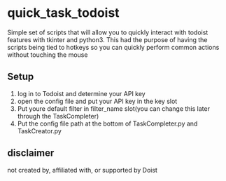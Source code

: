 # quick_task_todoist

Simple set of scripts that will allow you to quickly interact with todoist features with tkinter and python3. This had the purpose of having the scripts being tied to hotkeys so you can quickly perform common actions without touching the mouse

## Setup

1. log in to Todoist and determine your API key
2. open the config file and put your API key in the key slot
3. Put youre default filter in filter_name slot(you can change this later through the TaskCompleter)
4. Put the config file path at the bottom of TaskCompleter.py and TaskCreator.py

## disclaimer

not created by, affiliated with, or supported by Doist
